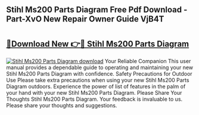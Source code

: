 ## Stihl Ms200 Parts Diagram Free Pdf Download - Part-XvO New Repair Owner Guide VjB4T

# <h2><a href="http://dfttmh.blite.top/?on=Stihl+Ms200+Parts+Diagram">🔗Download New 👉🔴 Stihl Ms200 Parts Diagram</a></h2>

[![Stihl Ms200 Parts Diagram download](https://i.imgur.com/lujVjoI.png)](http://dfttmh.blite.top/?on=Stihl+Ms200+Parts+Diagram)
Your Reliable Companion This user manual provides a dependable guide to operating and maintaining your new Stihl Ms200 Parts Diagram with confidence. Safety Precautions for Outdoor Use Please take extra precautions when using your new Stihl Ms200 Parts Diagram outdoors. Experience the power of list of features in the palm of your hand with your new Stihl Ms200 Parts Diagram. Please Share Your Thoughts Stihl Ms200 Parts Diagram. Your feedback is invaluable to us. Please share your thoughts and suggestions.
